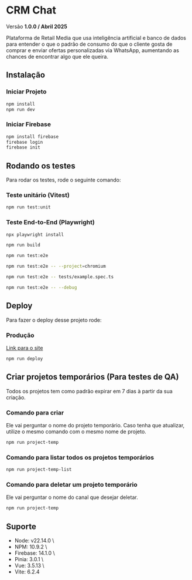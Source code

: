 
# CRM Chat

Versão **1.0.0 / Abril 2025**

Plataforma de Retail Media que usa inteligência artificial e banco de dados para entender o que o padrão de consumo do que o cliente gosta de comprar e enviar ofertas personalizadas via WhatsApp, aumentando as chances de encontrar algo que ele queira.

## Instalação

### Iniciar Projeto
```bash
npm install
npm run dev
```
### Iniciar Firebase
```bash
npm install firebase
firebase login
firebase init
```
## Rodando os testes

Para rodar os testes, rode o seguinte comando:

### Teste unitário (Vitest)

```bash
npm run test:unit
```
### Teste End-to-End (Playwright)

```bash
npx playwright install

npm run build

npm run test:e2e

npm run test:e2e -- --project=chromium

npm run test:e2e -- tests/example.spec.ts

npm run test:e2e -- --debug
```

## Deploy

Para fazer o deploy desse projeto rode:

### Produção
[Link para o site](https://crm-chat-prod.web.app/)

```bash
npm run deploy
```

## Criar projetos temporários (Para testes de QA)

Todos os projetos tem como padrão expirar em 7 dias à partir da sua criação.

### Comando para criar

Ele vai perguntar o nome do projeto temporário. Caso tenha que atualizar, utilize o mesmo comando com o mesmo nome de projeto.

```bash
npm run project-temp
```

### Comando para listar todos os projetos temporários

```bash
npm run project-temp-list
```

### Comando para deletar um projeto temporário

Ele vai perguntar o nome do canal que desejar deletar.

```bash
npm run project-temp
```
## Suporte

- Node: v22.14.0 \
- NPM: 10.9.2 \
- Firebase: 14.1.0 \
- Pinia: 3.0.1 \
- Vue: 3.5.13 \
- Vite: 6.2.4